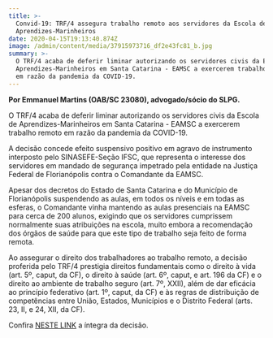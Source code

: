 ```yaml
---
title: >-
  Convid-19: TRF/4 assegura trabalho remoto aos servidores da Escola de
  Aprendizes-Marinheiros
date: 2020-04-15T19:13:40.874Z
image: /admin/content/media/37915973716_df2e43fc81_b.jpg
summary: >-
  O TRF/4 acaba de deferir liminar autorizando os servidores civis da Escola de
  Aprendizes-Marinheiros em Santa Catarina - EAMSC a exercerem trabalho remoto
  em razão da pandemia da COVID-19.
---
```

**Por Emmanuel Martins (OAB/SC 23080), advogado/sócio do SLPG.**

O TRF/4 acaba de deferir liminar autorizando os servidores civis da Escola de Aprendizes-Marinheiros em Santa Catarina - EAMSC a exercerem trabalho remoto em razão da pandemia da COVID-19.

A decisão concede efeito suspensivo positivo em agravo de instrumento interposto pelo SINASEFE-Seção IFSC, que representa o interesse dos servidores em mandado de segurança impetrado pela entidade na Justiça Federal de Florianópolis contra o Comandante da EAMSC.

Apesar dos decretos do Estado de Santa Catarina e do Município de Florianópolis suspendendo as aulas, em todos os níveis e em todas as esferas, o Comandante vinha mantendo as aulas presenciais na EAMSC para cerca de 200 alunos, exigindo que os servidores cumprissem normalmente suas atribuições na escola, muito embora a recomendação dos órgãos de saúde para que este tipo de trabalho seja feito de forma remota.

Ao assegurar o direito dos trabalhadores ao trabalho remoto, a decisão proferida pelo TRF/4 prestigia direitos fundamentais como o direito à vida (art. 5º, caput, da CF), o direito à saúde (art. 6º, caput, e art. 196 da CF) e o direito ao ambiente de trabalho seguro (art. 7º, XXII), além de dar eficácia ao princípio federativo (art. 1º, caput, da CF) e às regras de distribuição de competências entre União, Estados, Municípios e o Distrito Federal (arts. 23, II, e 24, XII, da CF).

Confira [NESTE LINK](https://eproc.trf4.jus.br/eproc2trf4/controlador.php?acao=acessar_documento_publico&doc=41586965057493263406053032983&evento=489&key=4fc4ceb0573ea1f3a13372c1936f02d5ca02799f12e1880c65a6dd683d45db93&hash=27a2d57847581085a2fad35284531a33) a íntegra da decisão.
